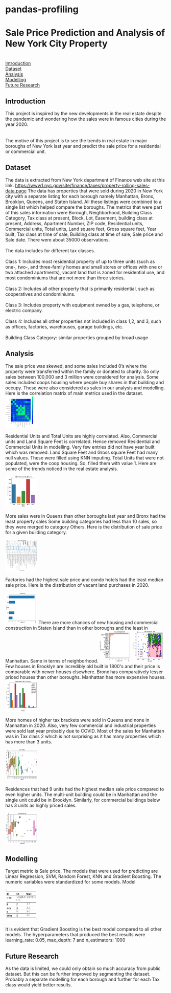 # pandas-profiling

# Sale Price Prediction and Analysis of New York City Property
<br />[Introduction](#introduction)
<br />[Dataset](#dataset)
<br />[Analysis](#analysis)
<br />[Modelling](#modelling)
<br />[Future Research](#future-research)

<a name="introduction"></a>
## Introduction

This project is inspired by the new developments in the real estate despite the pandemic and wondering how the sales were in famous cities during the year 2020.   
<br /><br />The motive of this project is to see the trends in real estate in major boroughs of New York last year and predict the sale price for a residential or commercial unit. 


<a name="dataset"></a>
## Dataset

The data is extracted from New York department of Finance web site at this link. https://www1.nyc.gov/site/finance/taxes/property-rolling-sales-data.page
The data has properties that were sold during 2020 in New York city with a separate listing for each borough namely Manhattan, Bronx, Brooklyn, Queens, and Staten Island. All these listings were combined to a single list which helped compare the boroughs. The metrics that were part of this sales information were Borough, Neighborhood, Building Class Category, Tax class at present, Block, Lot, Easement, building class at present, Address, Apartment Number, ZIP code, Residential units, Commercial units, Total units, Land square feet, Gross square feet, Year built, Tax class at time of sale, Building class at time of sale, Sale price and Sale date. There were about 35000 observations.
<br /><br />The data includes for different tax classes. 
<br /><br />Class 1: Includes most residential property of up to three units (such as one-, two-, and three-family homes and small stores or offices with one or two attached apartments), vacant land that is zoned for residential use, and most condominiums that are not more than three stories. 
<br /><br />Class 2: Includes all other property that is primarily residential, such as cooperatives and condominiums. 
<br /><br />Class 3: Includes property with equipment owned by a gas, telephone, or electric company. 
<br /><br />Class 4: Includes all other properties not included in class 1,2, and 3, such as offices, factories, warehouses, garage buildings, etc.
<br /><br />Building Class Category: similar properties grouped by broad usage

<a name="analysis"></a>
## Analysis

The sale price was skewed, and some sales included 0’s where the property were transferred within the family or donated to charity. So only sales between 100,000 and 3 million were considered for analysis. Some sales included coops housing where people buy shares in that building and occupy. These were also considered as sales in our analysis and modelling. 
Here is the correlation matrix of main metrics used in the dataset. 
<img src="https://github.com/padmaparam/Screenshots/blob/main/realestate/picture1.png" style=" width:100px ; height:100px " />

Residential Units and Total Units are highly correlated. Also, Commercial units and Land Square Feet is correlated. Hence removed Residential and Commercial Units in modelling.  Very few entries did not have year built which was removed.
Land Square Feet and Gross square Feet had many null values. These were filled using KNN imputing. Total Units that were not populated, were the coop housing. So, filled them with value 1. 
Here are some of the trends noticed in the real estate analysis. 
 
<img src="https://github.com/padmaparam/Screenshots/blob/main/realestate/picture2.png" style=" width:100px ; height:100px " />
 
More sales were in Queens than other boroughs last year and Bronx had the least property sales
Some building categories had less than 10 sales, so they were merged to category Others. Here is the distribution of sale price for a given building category.

<img src="https://github.com/padmaparam/Screenshots/blob/main/realestate/picture3.png" style=" width:100px ; height:100px " />

Factories had the highest sale price and condo hotels had the least median sale price.
Here is the distribution of vacant land purchases in 2020.
 
<img src="https://github.com/padmaparam/Screenshots/blob/main/realestate/picture4.png" style=" width:100px ; height:100px " /> 
There are more chances of new housing and commercial construction in Staten Island than in other boroughs and the least in Manhattan. Same in terms of neighborhood.
<img src="https://github.com/padmaparam/Screenshots/blob/main/realestate/picture5.png" style=" width:100px ; height:100px " />

<img src="https://github.com/padmaparam/Screenshots/blob/main/realestate/picture6.png" style=" width:100px ; height:100px " /> 
Few houses in Brooklyn are incredibly old built in 1800's and their price is comparable with newer houses elsewhere. Bronx has comparatively lesser priced houses than other boroughs. Manhattan has more expensive houses.
 
<img src="https://github.com/padmaparam/Screenshots/blob/main/realestate/picture7.png" style=" width:100px ; height:100px " />

More homes of higher tax brackets were sold in Queens and none in Manhattan in 2020. Also, very few commercial and industrial properties were sold last year probably due to COVID. Most of the sales for Manhattan was in Tax class 2 which is not surprising as it has many properties which has more than 3 units.
 
<img src="https://github.com/padmaparam/Screenshots/blob/main/realestate/picture8.png" style=" width:100px ; height:100px " /> 

Residences that had 9 units had the highest median sale price compared to even higher units. The multi-unit building could be in Manhattan and the single unit could be in Brooklyn. Similarly, for commercial buildings below has 3 units as highly priced sales.

<img src="https://github.com/padmaparam/Screenshots/blob/main/realestate/picture9.png" style=" width:100px ; height:100px " />


<a name="modelling"></a>
## Modelling

Target metric is Sale price. The models that were used for predicting are Linear Regression, SVM, Random Forest, KNN and Gradient Boosting. The numeric variables were standardized for some models. 
Model 

<img src="https://github.com/padmaparam/Screenshots/blob/main/realestate/picture10.png" style=" width:100px ; height:100px " />

It is evident that Gradient Boosting is the best model compared to all other models. The hyperparameters that produced the best results were 
learning_rate: 0.05, max_depth: 7 and n_estimators: 1000


<a name="future-research"></a>
## Future Research
As the data is limited, we could only obtain so much accuracy from public dataset. But this can be further improved by segmenting the dataset. Probably a separate modelling for each borough and further for each Tax class would yield better results.


	



